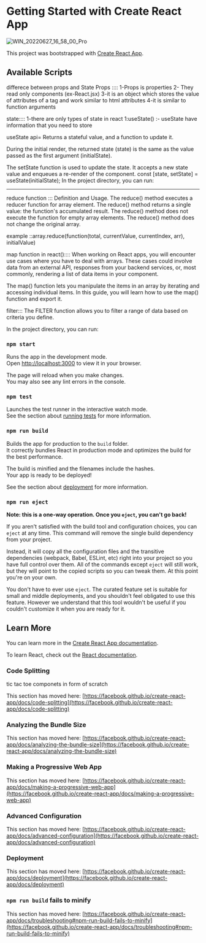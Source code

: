 # Getting Started with Create React App
![WIN_20220627_16_58_00_Pro](https://user-images.githubusercontent.com/97114184/176540083-829d778f-5166-4725-baf6-c1d316ae5cdf.jpg)

This project was bootstrapped with [Create React App](https://github.com/facebook/create-react-app).

## Available Scripts
differece between props and State
Props ::::
1-Props is properties 
2- They read only components (ex-React.jsx)
3-it is an object which stores the value of attributes of a tag and work similar to html attributes
4-it is similar to function arguments


state::::
1-there are only types of state in react 
   1:useState() :-
   useState have information that you need to store 
               
useState api=
Returns a stateful value, and a function to update it.

During the initial render, the returned state (state) is the same as the value passed as the first argument (initialState).

The setState function is used to update the state. It accepts a new state value and enqueues a re-render of the component.
const [state, setState] = useState(initialState);
In the project directory, you can run:
****************************************************************************************************************************************************************************************************************************************************

reduce function :::
Definition and Usage. The reduce() method executes a reducer function for array element. The reduce() method returns a single value: the function's accumulated result. The reduce() method does not execute the function for empty array elements. The reduce() method does not change the original array.

example ::array.reduce(function(total, currentValue, currentIndex, arr), initialValue)


map function in react()::::
When working on React apps, you will encounter use cases where you have to deal with arrays. These cases could involve data from an external API, responses from your backend services, or, most commonly, rendering a list of data items in your component.

The map() function lets you manipulate the items in an array by iterating and accessing individual items. In this guide, you will learn how to use the map() function and export it. 

filter:::
The FILTER function allows you to filter a range of data based on criteria you define.


In the project directory, you can run:

### `npm start`

Runs the app in the development mode.\
Open [http://localhost:3000](http://localhost:3000) to view it in your browser.

The page will reload when you make changes.\
You may also see any lint errors in the console.

### `npm test`

Launches the test runner in the interactive watch mode.\
See the section about [running tests](https://facebook.github.io/create-react-app/docs/running-tests) for more information.

### `npm run build`

Builds the app for production to the `build` folder.\
It correctly bundles React in production mode and optimizes the build for the best performance.

The build is minified and the filenames include the hashes.\
Your app is ready to be deployed!

See the section about [deployment](https://facebook.github.io/create-react-app/docs/deployment) for more information.

### `npm run eject`

**Note: this is a one-way operation. Once you `eject`, you can't go back!**

If you aren't satisfied with the build tool and configuration choices, you can `eject` at any time. This command will remove the single build dependency from your project.

Instead, it will copy all the configuration files and the transitive dependencies (webpack, Babel, ESLint, etc) right into your project so you have full control over them. All of the commands except `eject` will still work, but they will point to the copied scripts so you can tweak them. At this point you're on your own.

You don't have to ever use `eject`. The curated feature set is suitable for small and middle deployments, and you shouldn't feel obligated to use this feature. However we understand that this tool wouldn't be useful if you couldn't customize it when you are ready for it.

## Learn More

You can learn more in the [Create React App documentation](https://facebook.github.io/create-react-app/docs/getting-started).

To learn React, check out the [React documentation](https://reactjs.org/).

### Code Splitting
tic tac toe componets in form of scratch

This section has moved here: [https://facebook.github.io/create-react-app/docs/code-splitting](https://facebook.github.io/create-react-app/docs/code-splitting)

### Analyzing the Bundle Size

This section has moved here: [https://facebook.github.io/create-react-app/docs/analyzing-the-bundle-size](https://facebook.github.io/create-react-app/docs/analyzing-the-bundle-size)

### Making a Progressive Web App

This section has moved here: [https://facebook.github.io/create-react-app/docs/making-a-progressive-web-app](https://facebook.github.io/create-react-app/docs/making-a-progressive-web-app)

### Advanced Configuration

This section has moved here: [https://facebook.github.io/create-react-app/docs/advanced-configuration](https://facebook.github.io/create-react-app/docs/advanced-configuration)

### Deployment

This section has moved here: [https://facebook.github.io/create-react-app/docs/deployment](https://facebook.github.io/create-react-app/docs/deployment)

### `npm run build` fails to minify

This section has moved here: [https://facebook.github.io/create-react-app/docs/troubleshooting#npm-run-build-fails-to-minify](https://facebook.github.io/create-react-app/docs/troubleshooting#npm-run-build-fails-to-minify)
